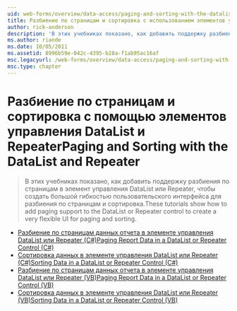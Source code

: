 ```yaml
---
uid: web-forms/overview/data-access/paging-and-sorting-with-the-datalist-and-repeater/index
title: Разбиение по страницам и сортировка с использованием элементов управления DataList и Repeater | Документация Майкрософт
author: rick-anderson
description: 'В этих учебниках показано, как добавить поддержку разбиения по страницам в элемент управления DataList или Repeater, чтобы создать большой гибкостью пользовательского интерфейса для разбиения по страницам и сортировка.'
ms.author: riande
ms.date: 10/05/2011
ms.assetid: 8996b59e-042c-4395-b28a-f1ab95ac16af
msc.legacyurl: /web-forms/overview/data-access/paging-and-sorting-with-the-datalist-and-repeater
msc.type: chapter
---
```

<a name="paging-and-sorting-with-the-datalist-and-repeater"></a><span data-ttu-id="4568b-103">Разбиение по страницам и сортировка с помощью элементов управления DataList и Repeater</span><span class="sxs-lookup"><span data-stu-id="4568b-103">Paging and Sorting with the DataList and Repeater</span></span>
====================
> <span data-ttu-id="4568b-104">В этих учебниках показано, как добавить поддержку разбиения по страницам в элемент управления DataList или Repeater, чтобы создать большой гибкостью пользовательского интерфейса для разбиения по страницам и сортировка.</span><span class="sxs-lookup"><span data-stu-id="4568b-104">These tutorials show how to add paging support to the DataList or Repeater control to create a very flexible UI for paging and sorting.</span></span>


- [<span data-ttu-id="4568b-105">Разбиение по страницам данных отчета в элементе управления DataList или Repeater (C#)</span><span class="sxs-lookup"><span data-stu-id="4568b-105">Paging Report Data in a DataList or Repeater Control (C#)</span></span>](paging-report-data-in-a-datalist-or-repeater-control-cs.md)
- [<span data-ttu-id="4568b-106">Сортировка данных в элементе управления DataList или Repeater (C#)</span><span class="sxs-lookup"><span data-stu-id="4568b-106">Sorting Data in a DataList or Repeater Control (C#)</span></span>](sorting-data-in-a-datalist-or-repeater-control-cs.md)
- [<span data-ttu-id="4568b-107">Разбиение по страницам данных отчета в элементе управления DataList или Repeater (VB)</span><span class="sxs-lookup"><span data-stu-id="4568b-107">Paging Report Data in a DataList or Repeater Control (VB)</span></span>](paging-report-data-in-a-datalist-or-repeater-control-vb.md)
- [<span data-ttu-id="4568b-108">Сортировка данных в элементе управления DataList или Repeater (VB)</span><span class="sxs-lookup"><span data-stu-id="4568b-108">Sorting Data in a DataList or Repeater Control (VB)</span></span>](sorting-data-in-a-datalist-or-repeater-control-vb.md)

